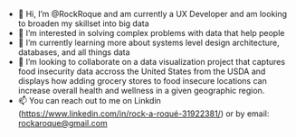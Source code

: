 - 👋 Hi, I’m @RockRoque and am currently a UX Developer and am looking to broaden my skillset into big data
- 👀 I’m interested in solving complex problems with data that help people
- 🌱 I’m currently learning more about systems level design architecture, databases, and all things data
- 💞️ I’m looking to collaborate on a data visualization project that captures food insecurity data accross the United States 
from the USDA and displays how adding grocery stores to food insecure locations can increase overall health and wellness
in a given geographic region. 
- 📫 You can reach out to me on Linkdin (https://www.linkedin.com/in/rock-a-roqué-31922381/) or by email: rockaroque@gmail.com 

<!---
RockRoque/RockRoque is a ✨ special ✨ repository because its `README.md` (this file) appears on your GitHub profile.
You can click the Preview link to take a look at your changes.
--->
